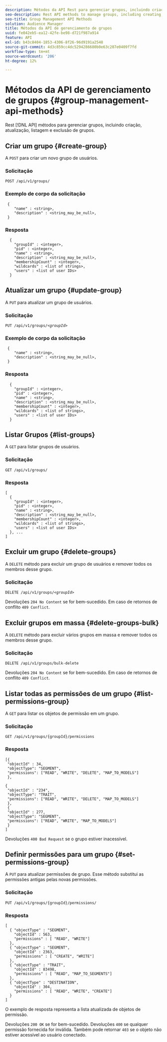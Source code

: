 ```yaml
---
description: Métodos da API Rest para gerenciar grupos, incluindo criação, atualização, listagem e exclusão de grupos.
seo-description: Rest API methods to manage groups, including creating, updating, listing, deleting groups.
seo-title: Group Management API Methods
solution: Audience Manager
title: Métodos da API de gerenciamento de grupos
uuid: fe042eb5-ea12-42fe-be98-d721f987a914
feature: API
exl-id: b43c8404-1853-4306-8f26-96d9191a2548
source-git-commit: 4d3c859cc4dc5294286680b0e63c287e0409f7fd
workflow-type: tm+mt
source-wordcount: '206'
ht-degree: 12%

---
```


# Métodos da API de gerenciamento de grupos {#group-management-api-methods}

Rest [!DNL API] métodos para gerenciar grupos, incluindo criação, atualização, listagem e exclusão de grupos.

<!-- c_rest_api_user_man_group.xml -->

## Criar um grupo {#create-group}

A `POST` para criar um novo grupo de usuários.

<!-- r_rest_api_group_create.xml -->

### Solicitação

`POST /api/v1/groups/`

### Exemplo de corpo da solicitação

```
 {
    "name" : <string>,
    "description" : <string_may_be_null>,
 }
```

### Resposta

```
  {
    "groupId" : <integer>,
    "pid" : <integer>,
    "name" : <string>,
    "description" : <string_may_be_null>,
    "membershipCount" : <integer>,
    "wildcards" : <list of strings>,
    "users" : <list of user IDs>
  }
```

## Atualizar um grupo {#update-group}

A `PUT` para atualizar um grupo de usuários.

<!--
r_rest_api_group_update.xml
-->

### Solicitação

`PUT /api/v1/groups/`*`<groupId>`*

### Exemplo de corpo da solicitação

```
 {
    "name" : <string>,
    "description" : <string_may_be_null>,
 }
```

### Resposta

```
  {
    "groupId" : <integer>,
    "pid" : <integer>,
    "name" : <string>,
    "description" : <string_may_be_null>,
    "membershipCount" : <integer>,
    "wildcards" : <list of strings>,
    "users" : <list of user IDs>
  }
```

## Listar Grupos {#list-groups}

A `GET` para listar grupos de usuários.

<!--
r_rest_api_group_list.xml
-->

### Solicitação

`GET /api/v1/groups/`

### Resposta

```
[
  { 
    "groupId" : <integer>,
    "pid" : <integer>,
    "name" : <string>,
    "description" : <string_may_be_null>,
    "membershipCount" : <integer>,
    "wildcards" : <list of strings>,
    "users" : <list of user IDs>
  }, ...
]
```

## Excluir um grupo {#delete-groups}

A `DELETE` método para excluir um grupo de usuários e remover todos os membros desse grupo.

<!-- r_rest_api_group_delete.xml -->

### Solicitação

`DELETE /api/v1/groups/`*`<groupId>`*

Devoluções `204 No Content` se for bem-sucedido. Em caso de retornos de conflito `409 Conflict`.

## Excluir grupos em massa {#delete-groups-bulk}

A `DELETE` método para excluir vários grupos em massa e remover todos os membros desse grupo.

<!-- r_rest_api_group_delete_bulk.xml -->

### Solicitação

`DELETE /api/v1/groups/bulk-delete`

Devoluções `204 No Content` se for bem-sucedido. Em caso de retornos de conflito `409 Conflict`.

## Listar todas as permissões de um grupo {#list-permissions-group}

A `GET` para listar os objetos de permissão em um grupo.

<!-- r_rest_api_perm_list_group.xml -->

### Solicitação

`GET /api/v1/groups/{groupId}/permissions`

### Resposta

```
[{
 "objectId" : 34,
 "objectType": "SEGMENT",
 "permissions": ["READ", "WRITE", "DELETE", "MAP_TO_MODELS"]
 },

{
 "objectId" : "234",
 "objectType": "TRAIT",
 "permissions": ["READ", "WRITE", "DELETE", "MAP_TO_MODELS"]
 },
 {
 "objectId" : 277,
 "objectType": "SEGMENT",
 "permissions": ["READ", "WRITE", "MAP_TO_MODELS"]
 }
]
```

Devoluções `400 Bad Request` se o grupo estiver inacessível.

## Definir permissões para um grupo {#set-permissions-group}

A `PUT` para atualizar permissões de grupo. Esse método substitui as permissões antigas pelas novas permissões.

<!-- r_rest_api_perm_set.xml -->

### Solicitação

`PUT /api/v1/groups/{groupId}/permissions/`

### Resposta

```
[ 
  { "objectType" : "SEGMENT",
    "objectId" : 563,
    "permissions" : [ "READ", "WRITE"]
  },
  { "objectType" : "SEGMENT",
    "objectId" : 2363,
    "permissions" : [ "CREATE", "WRITE"]
  },
  { "objectType" : "TRAIT",
    "objectId" : 83498,
    "permissions" : [ "READ", "MAP_TO_SEGMENTS"]
  },
  { "objectType" : "DESTINATION",
    "objectId" : 304,
    "permissions" : [ "READ", "WRITE", "CREATE"]
  }
]
```

O exemplo de resposta representa a lista atualizada de objetos de permissão.

Devoluções `200 OK` se for bem-sucedido. Devoluções `400` se qualquer permissão fornecida for inválida. Também pode retornar `403` se o objeto não estiver acessível ao usuário conectado.

